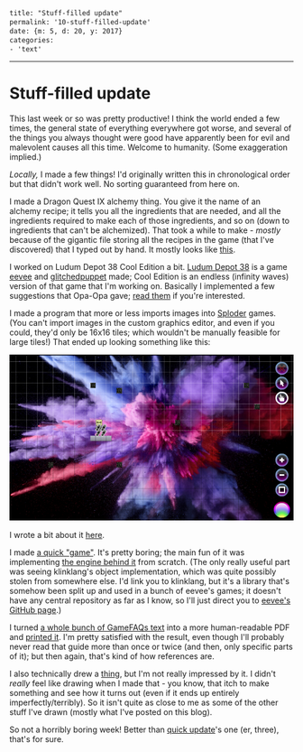     title: "Stuff-filled update"
    permalink: '10-stuff-filled-update'
    date: {m: 5, d: 20, y: 2017}
    categories:
    - 'text'

---

# Stuff-filled update

This last week or so was pretty productive! I think the world ended a few
times, the general state of everything everywhere got worse, and several of
the things you always thought were good have apparently been for evil and
malevolent causes all this time. Welcome to humanity. (Some exaggeration
implied.)

*Locally,* I made a few things! I'd originally written this in chronological
order but that didn't work well. No sorting guaranteed from here on.

I made a Dragon Quest IX alchemy thing. You give it the name of an alchemy
recipe; it tells you all the ingredients that are needed, and all the
ingredients required to make each of those ingredients, and so on (down to
ingredients that can't be alchemized). That took a while to make - *mostly*
because of the gigantic file storing all the recipes in the game (that I've
discovered) that I typed out by hand. It mostly looks like
[this](static/media/10-recipe-file-screenshot.png).

I worked on Ludum Depot 38 Cool Edition a bit. [Ludum Depot 38][ld38] is a
game [eevee][eevee] and [glitchedpuppet][glip] made; Cool Edition is an
endless (infinity waves) version of that game that I'm working on. Basically
I implemented a few suggestions that Opa-Opa gave;
[read them](static/media/10-thanks.png) if you're interested.

I made a program that more or less imports images into [Sploder][sploder]
games. (You can't import images in the custom graphics editor, and even if you
could, they'd only be 16x16 tiles; which wouldn't be manually feasible for
large tiles!) That ended up looking something like this:

![Sploder magic.](static/media/10-sploder-magic.png)

I wrote a bit about it [here][sploder-magic].

I made [a quick "game"][cupcakes]. It's pretty boring; the main fun of it was
implementing [the engine behind it][cupcake-src] from scratch. (The only really
useful part was seeing klinklang's object implementation, which was quite
possibly stolen from somewhere else. I'd link you to klinklang, but it's a
library that's somehow been split up and used in a bunch of eevee's games;
it doesn't have any central repository as far as I know, so I'll just direct
you to [eevee's GitHub page](https://github.com/eevee/).)

I turned [a whole bunch of GameFAQs text][grotto-guide] into a more
human-readable PDF and [printed it][printed-guide]. I'm pretty satisfied with
the result, even though I'll probably never read that guide more than once or
twice (and then, only specific parts of it); but then again, that's kind of
how references are.

I also technically drew a [thing](static/media/10-whelp.png), but I'm not
really impressed by it. I didn't *really* feel like drawing when I made that
\- you know, that itch to make something and see how it turns out (even if it
ends up entirely imperfectly/terribly). So it isn't quite as close to me as
some of the other stuff I've drawn (mostly what I've posted on this blog).

So not a horribly boring week! Better than [quick update][a-quick-update]'s
one (er, three), that's for sure.

  [ld38]: https://eevee.itch.io/lunar-depot-38
  [eevee]: https://twitter.com/eevee/
  [glip]: https://twitter.com/glitchedpuppet/
  [sploder]: http://sploder.com/
  [sploder-magic]: http://forums.sploder.com/index.php/topic,504355.msg6410307.html
  [cupcakes]: https://twitter.com/towerofnix/status/864434231107366912
  [cupcake-src]: https://github.com/liam4/Lexy-and-the-Quest-for-Cupcakes/
  [grotto-guide]: https://www.gamefaqs.com/ds/937281-dragon-quest-ix-sentinels-of-the-starry-skies/faqs/61151
  [printed-guide]: https://twitter.com/towerofnix/status/865376968249925633
  [a-quick-update]: posts/7-quick-update.html
